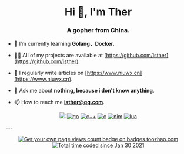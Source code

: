 <h1 align="center">Hi 👋, I'm Ther</h1>
<h3 align="center">A gopher from China.</h3>



- 🌱 I’m currently learning **Golang、Docker**.

- 👨‍💻 All of my projects are available at [https://github.com/isther](https://github.com/isther).

- 📝 I regularly write articles on [https://www.niuwx.cn](https://www.niuwx.cn).

- 💬 Ask me about **nothing, because i don't know anything**.

- 📫 How to reach me **isther@qq.com**.

<p align="center">
 <a href="#!"><img src="https://img.shields.io/badge/Neovim-303030?style=flat-square&logo=Neovim" /></a>
<a href="#!"><img alt="go" src="https://img.shields.io/badge/Go-FCEAE5?style=flat-square&logo=Go"></a>
<a href="#!"><img alt="c++" src="https://img.shields.io/badge/C++-f34b7d?style=flat-square&logo=c%2b%2b"></a>
<a href="#!"><img alt="c" src="https://img.shields.io/badge/C-yellowgreen?style=flat-square&logo=C"></a>
<a href="#!"><img alt="nim" src="https://img.shields.io/badge/Nim-blue?style=flat-square&logo=Nim"></a>
<a href="#!"><img alt="lua" src="https://img.shields.io/badge/Lua-informational?style=flat-square&logo=Lua"></a>
</p>
---
<p align="center">  
<a href="https://badges.toozhao.com/stats/01FQP76TP6ZBNKKYXKKWX9BGJ8"><img src="https://badges.toozhao.com/badges/01FQP76TP6ZBNKKYXKKWX9BGJ8/blue.svg" alt="Get your own page views count badge on badges.toozhao.com" /></a>
<a href="https://wakatime.com/@4b53d00f-9d2e-4966-822f-ea918cbec9e7"><img src="https://wakatime.com/badge/user/4b53d00f-9d2e-4966-822f-ea918cbec9e7.svg" alt="Total time coded since Jan 30 2021" /></a>
</p>
